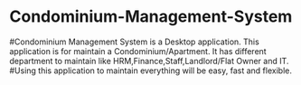# Condominium-Management-System

#Condominium Management System is a Desktop application. This application is for maintain a Condominium/Apartment. It has different department to maintain like HRM,Finance,Staff,Landlord/Flat Owner and IT.
#Using this application to maintain everything will be easy, fast and flexible.
